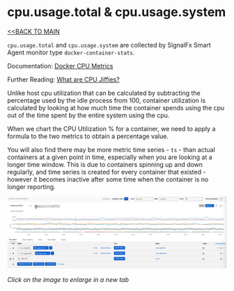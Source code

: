 # cpu.usage.total & cpu.usage.system

[<<BACK TO MAIN](https://github.com/kdroukman/ps_support/blob/master/lenovo/workshop/README.md)

`cpu.usage.total` and `cpu.usage.system` are collected by SignalFx Smart Agent monitor type `docker-container-stats`.

Documentation: [Docker CPU Metrics](https://www.anshulpatel.in/post/linux_cpu_percentage/)

Further Reading: [What are CPU Jiffies?](https://www.anshulpatel.in/post/linux_cpu_percentage/)

Unlike host cpu utilization that can be calculated by subtracting the percentage used by the idle process from 100, container utilization is calculated by looking at how much time the container spends using the cpu out of the time spent by the entire system using the cpu.

When we chart the CPU Utilization % for a container, we need to apply a formula to the two metrics to obtain a percentage value. 

You will also find there may be more metric time series - `ts` - than actual containers at a given point in time, especially when you are looking at a longer time window. This is due to containers spinning up and down regularly, and time series is created for every container that existed - however it becomes inactive after some time when the container is no longer reporting.

![Docker CPU Utilization Chart](https://github.com/kdroukman/ps_support/blob/master/lenovo/workshop/img/DockerCPUMetrics.png?raw=true)

_Click on the image to enlarge in a new tab_

